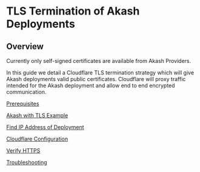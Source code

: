 # TLS Termination of Akash Deployments

## Overview

Currently only self-signed certificates are available from Akash Providers.

In this guide we detail a Cloudflare TLS termination strategy which will give Akash deployments valid public certificates.  Cloudflare will proxy traffic intended for the Akash deployment and allow end to end encrypted communication.

[Prerequisites](broken-reference)

[Akash with TLS Example](broken-reference)

[Find IP Address of Deployment](broken-reference)

[Cloudflare Configuration](broken-reference)

[Verify HTTPS](broken-reference)

[Troubleshooting](broken-reference)
